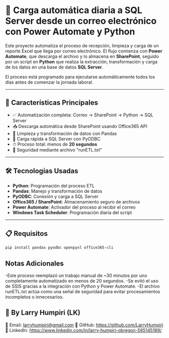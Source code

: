# 📨 Carga automática diaria a SQL Server desde un correo electrónico con Power Automate y Python

Este proyecto automatiza el proceso de recepción, limpieza y carga de un reporte Excel que llega por correo electrónico. El flujo comienza con **Power Automate**, que descarga el archivo y lo almacena en **SharePoint**, seguido por un script en **Python** que realiza la extracción, transformación y carga de los datos en una base de datos **SQL Server**.

El proceso está programado para ejecutarse automáticamente todos los días antes de comenzar la jornada laboral.

---

## 🚀 Características Principales

- ✅ Automatización completa: Correo → SharePoint → Python → SQL Server
- 📥 Descarga automática desde SharePoint usando Office365 API
- 🧹 Limpieza y transformación de datos con Pandas
- 💽 Carga rápida a SQL Server con PyODBC
- ⏱ Proceso total: menos de **20 segundos**
- 👤 Seguridad mediante archivo "runETL.txt"

---

## 🛠 Tecnologías Usadas

- **Python**: Programación del proceso ETL
- **Pandas**: Manejo y transformación de datos
- **PyODBC**: Conexión y carga a SQL Server
- **Office365 / SharePoint**: Almacenamiento seguro de archivos
- **Power Automate**: Activador del proceso al recibir el correo
- **Windows Task Scheduler**: Programación diaria del script

---

## 📋 Requisitos

```bash
pip install pandas pyodbc openpyxl office365-cli
```
## Notas Adicionales
-Este proceso reemplazó un trabajo manual de ~30 minutos por uno completamente automatizado en menos de 20 segundos.
-Se evitó el uso de SSIS gracias a la integración con Python y Power Automate.
-El archivo runETL.txt actúa como una señal de seguridad para evitar procesamientos incompletos o innecesarios.

## 🦁 By Larry Humpiri (LK)
📧 Email: larryhumpiri@gmail.com
🔗 GitHub: https://github.com/LarryHumpiri
💼 LinkedIn: https://www.linkedin.com/in/larry-humpiri-obregon-565145189/